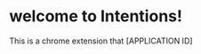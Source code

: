 # welcome to Intentions!
This is a chrome extension that [APPLICATION ID]
<!--
    MADEBY:
    jospe nevada
    leanba rezurection
    Robert Respicio
    ryan freer
    byran maganda
    twippie wedd
    Brought to you by Raid: Shadow Legends
-->